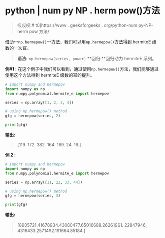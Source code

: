 # python | num py NP . herm pow()方法

> 哎哎哎:# t0]https://www . geeksforgeeks . org/python-num py-NP-herm pow 方法/

借助`**np.hermepow()**`方法，我们可以用`np.hermepow()`方法得到 hermiteE 级数的一次幂。

> **语法:** `np.hermepow(series, power)`
> **回归:**回归动力 hermiteE 系列。

**例#1 :**
在这个例子中我们可以看到，通过使用`np.hermepow()`方法，我们能够通过使用这个方法得到 hermiteE 级数的幂的提升。

```py
# import numpy and hermepow
import numpy as np
from numpy.polynomial.hermite_e import hermepow

series = np.array([1, 2, 3, 4])

# using np.hermepow() method
gfg = hermepow(series, 2)

print(gfg)
```

**输出:**

> [119\. 172\. 382\. 164\. 169\. 24\. 16.]

**例 2 :**

```py
# import numpy and hermepow
import numpy as np
from numpy.polynomial.hermite_e import hermepow

series = np.array([11, 22, 33, 44])

# using np.hermepow() method
gfg = hermepow(series, 3)

print(gfg)
```

**输出:**

> [8905721.41678934.43080477.65016688.26261961.
> 22847946。4316433.2571492.191664.85184.]